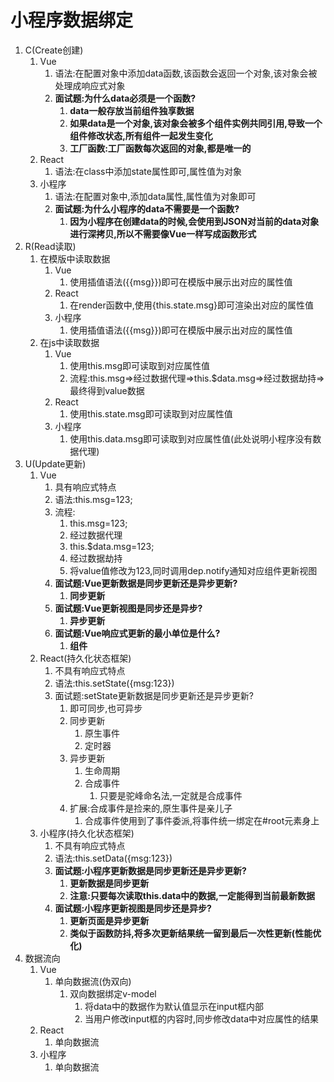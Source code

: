 # 小程序数据绑定

1. C(Create创建)
   1. Vue
      1. 语法:在配置对象中添加data函数,该函数会返回一个对象,该对象会被处理成响应式对象
      2. **面试题:为什么data必须是一个函数?**
         1. **data一般存放当前组件独享数据**
         2. **如果data是一个对象,该对象会被多个组件实例共同引用,导致一个组件修改状态,所有组件一起发生变化**
         3. **工厂函数:工厂函数每次返回的对象,都是唯一的**
   2. React
      1. 语法:在class中添加state属性即可,属性值为对象
   3. 小程序
      1. 语法:在配置对象中,添加data属性,属性值为对象即可
      2. **面试题:为什么小程序的data不需要是一个函数?**
         1. **因为小程序在创建data的时候,会使用到JSON对当前的data对象进行深拷贝,所以不需要像Vue一样写成函数形式**
2. R(Read读取)
   1. 在模版中读取数据
      1. Vue
         1. 使用插值语法({{msg}})即可在模版中展示出对应的属性值
      2. React
         1. 在render函数中,使用{this.state.msg}即可渲染出对应的属性值
      3. 小程序
         1. 使用插值语法({{msg}})即可在模版中展示出对应的属性值
   2. 在js中读取数据
      1. Vue
         1. 使用this.msg即可读取到对应属性值
         2. 流程:this.msg=>经过数据代理=>this.$data.msg=>经过数据劫持=>最终得到value数据
      2. React
         1. 使用this.state.msg即可读取到对应属性值
      3. 小程序
         1. 使用this.data.msg即可读取到对应属性值(此处说明小程序没有数据代理)
3. U(Update更新)
   1. Vue
      1. 具有响应式特点
      2. 语法:this.msg=123;
      3. 流程:
         1. this.msg=123;
         2. 经过数据代理
         3. this.$data.msg=123;
         4. 经过数据劫持
         5. 将value值修改为123,同时调用dep.notify通知对应组件更新视图
      4. **面试题:Vue更新数据是同步更新还是异步更新?**
         1. **同步更新**
      5. **面试题:Vue更新视图是同步还是异步?**
         1. **异步更新**
      6. **面试题:Vue响应式更新的最小单位是什么?**
         1. **组件**
   2. React(持久化状态框架)
      1. 不具有响应式特点
      2. 语法:this.setState({msg:123})
      3. 面试题:setState更新数据是同步更新还是异步更新?
         1. 即可同步,也可异步
         2. 同步更新
            1. 原生事件
            2. 定时器
         3. 异步更新
            1. 生命周期
            2. 合成事件
               1. 只要是驼峰命名法,一定就是合成事件
         4. 扩展:合成事件是捡来的,原生事件是亲儿子
            1. 合成事件使用到了事件委派,将事件统一绑定在#root元素身上
   3. 小程序(持久化状态框架)
      1. 不具有响应式特点
      2. 语法:this.setData({msg:123})
      3. **面试题:小程序更新数据是同步更新还是异步更新?**
         1. **更新数据是同步更新**
         2. **注意:只要每次读取this.data中的数据,一定能得到当前最新数据**
      4. **面试题:小程序更新视图是同步还是异步?**
         1. **更新页面是异步更新**
         2. **类似于函数防抖,将多次更新结果统一留到最后一次性更新(性能优化)**
4. 数据流向
   1. Vue
      1. 单向数据流(伪双向)
         1. 双向数据绑定v-model
            1. 将data中的数据作为默认值显示在input框内部
            2. 当用户修改input框的内容时,同步修改data中对应属性的结果
   2. React
      1. 单向数据流
   3. 小程序
      1. 单向数据流

